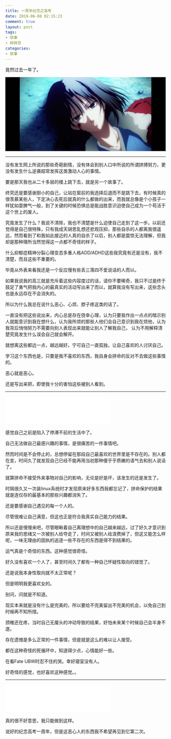 ```yaml
---
title: 一周年纪念之高考
date: 2019-06-08 02:15:23
comment: true
layout: post
tags:
- 琐事 
- 碎碎念
categories: 
- 琐事
---
```


竟然过去一年了。

<!--more-->

![](images/hikari.jpg)

---

没有发生网上所说的那些奇葩剧情，没有体会到别人口中所说的所谓拼搏努力，更没有发生什么逆袭超常发挥这类激动人心的事情。

要是那天我也从二十多层的楼上跳下去，就是另一个故事了。

终究还是要感谢胆小的自己，让站在窗前的我选择后退而不是跳下去，有时候真的很羡慕某些人，下定决心去死后就真的什么都做的出来，而我就总像是个小孩子一样犹如耍脾气一般，到了关键的时候恐惧总是能战胜意识迫使自己成为一个苟活于这个世上的废人。

究竟发生了什么？我说不清除，我也不清楚是什么迫使自己走到了这一步。以前还觉得是自己很特殊，只有我成天胡思乱想还悲观压抑，那些自杀的人都离我很遥远，然而看到了和我如此接近的人真的自杀了以后，别人都是震惊无法理解，但我却是那种理所当然觉得这一点都不奇怪的样子。

什么抑郁症精神分裂心理变态多重人格ADD/ADHD这些我究竟有还是没有，我不清楚，而且这些不重要的。

毕竟从外表来看我还是一个反应慢有些丢三落四不爱说话的人而以。

如果我说我的高三就是充斥着这些内容度过的话，请你不要稀奇，我只不过是终于鼓足了勇气把我内心的最真实的活动写出来了而以，就算我没有写出来，这些念头也是永远存在不会消失的。

所以为什么我总在说什么恶心、心烦、脖子疼这类的话了。

一直没有把这些说出来，内心总是存在侥幸心理，认为只要我作出一点点的暗示别人就能意识到我在想什么，认为我所烦的那些人他们会自己意识到我在烦他，认为我背后悄悄努力不需要向别人表现出来就能让别人了解我自己， 认为不用解释清楚究竟发生什么误会自己就会解开。

就想离这些都远一点，越远越好。宁可自己一直孤独，让自己喜欢的人讨厌自己。

学习这个东西也是，只要是我不喜欢的东西，我自身会拼命的反对不去做这些事情的。

恶心就是恶心。

还是写出来把，即使我十分的害怕这些被别人看到。

---

<iframe frameborder="no" border="0" marginwidth="0" marginheight="0" width=330 height=86 src="//music.163.com/outchain/player?type=2&id=4930445&auto=0&height=66"></iframe>

感觉自己之前是陷入了停滞不前的生活中了。

自己无法做自己最感兴趣的事情，是很痛苦的一件事情吧。

然而时间是不会停止的，总想停留在那段自己最喜欢的世界里是不存在的。别人都在变，时间久了就发现自己已经不能再用当初那种傻乎乎质嫩的语气去和别人说话了。

就算拼命不接受外来事物对自己的影响，无论是好是坏，该发生的还是发生了。

时隔很久又一次装linux系统时才发现原来好多东西我都忘记了，拼命保护的结果就是连仅存的最基本的那些兴趣都消失了。

还是要感谢自己遇见的每一个人的。

尽管很难让自己满意，但这也正是符合我真实自己能力的结果。

所以还是慢慢来吧，尽管眼瞅着自己离理想中的自己越来越远，过了好久才意识到原来我的思绪又一次被别人给夺走了，时间又被别人给浪费掉了，但这又能怎么样呢，一味无理由的固执的追逐一些不存在的东西是得不到结果的。

运气真是个奇怪的东西。这种感觉很奇怪。

好久没有喜欢一个人了，甚至时间久了都有一种自己怀疑性取向的错觉了。

还是说我本身性取向就不太正常呢？

但是明明我更喜欢女的。

别问，问就是不知道。

现实本来就是没有什么是完美的，所以要给不完美留出不完美的机会，以免自己到时候再不知所措。

颈椎还在疼，当时自己无厘头的冲动导致的结果，好怕未来某个时候自己会半身不遂。

存在遗憾是多么正常的一件事情，但是就是这么的难以让人接受。

都在这种奇怪的死循环中，知道得少点，心情能好一些。

在看Fate UBW时忍不住的哭。幸好寝室没有人。

好奇怪的感觉，也好喜欢这种感觉。。

---

<iframe frameborder="no" border="0" marginwidth="0" marginheight="0" width=330 height=86 src="//music.163.com/outchain/player?type=2&id=26323020&auto=1&height=66"></iframe>

真的很不好意思，我只能做到这样。

说好的纪念高考一周年，但是这恶心人的东西我不希望再见到它第二次。
